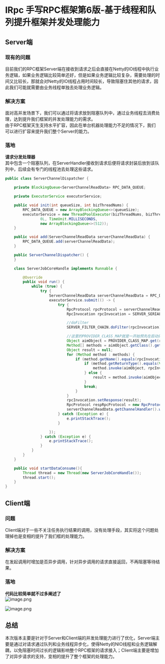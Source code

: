 # IRpc 手写RPC框架第6版-基于线程和队列提升框架并发处理能力
<a name="yl3QV"></a>
## Server端
<a name="PrlhT"></a>
### 现有的问题
目前我们的RPC框架Server端在接收到请求之后会直接在Netty的IO线程中执行业务逻辑，如果业务逻辑比较简单还好，但是如果业务逻辑比较复杂，需要处理的时间又比较长，那就会对Netty的IO线程占用时间较长，导致阻塞住其他的请求，因此我们可能就需要由业务线程单独去处理业务逻辑。
<a name="K5Ghr"></a>
### 解决方案
面对高并发场景下，我们可以通过将请求放到阻塞队列中，通过业务线程去消费处理，达到提升我们框架的并发处理能力的需求。<br />由于RPC框架天生支持水平扩容，因此在单台机器处理能力不足的情况下，我们可以进行扩容来提升我们整个Server的能力。
<a name="MgqrW"></a>
### 落地
**请求分发处理器**<br />其中包含一个阻塞队列，在ServerHandler接收到请求后便将请求封装后放到该队列中，后续会有专门的线程池去处理这些请求。
```java
public class ServerChannelDispatcher {

    private BlockingQueue<ServerChannelReadData> RPC_DATA_QUEUE;

    private ExecutorService executorService;

    public void init(int queueSize, int bizThreadNums) {
        RPC_DATA_QUEUE = new ArrayBlockingQueue<>(queueSize);
        executorService = new ThreadPoolExecutor(bizThreadNums, bizThreadNums,
                0L, TimeUnit.MILLISECONDS,
                new ArrayBlockingQueue<>(512));
    }

    public void add(ServerChannelReadData serverChannelReadData) {
        RPC_DATA_QUEUE.add(serverChannelReadData);
    }

    public ServerChannelDispatcher() {
    }

    class ServerJobCoreHandle implements Runnable {

        @Override
        public void run() {
            while (true) {
                try {
                    ServerChannelReadData serverChannelReadData = RPC_DATA_QUEUE.take();
                    executorService.submit(() -> {
                        try {
                            RpcProtocol rpcProtocol = serverChannelReadData.getRpcProtocol();
                            RpcInvocation rpcInvocation = SERVER_SERIALIZE_FACTORY.deserialize(rpcProtocol.getContent(), RpcInvocation.class);

                            //doFilter
                            SERVER_FILTER_CHAIN.doFilter(rpcInvocation);

                            //这里的PROVIDER_CLASS_MAP就是一开始预先在启动的时候存储的Bean集合
                            Object aimObject = PROVIDER_CLASS_MAP.get(rpcInvocation.getTargetServiceName());
                            Method[] methods = aimObject.getClass().getDeclaredMethods();
                            Object result = null;
                            for (Method method : methods) {
                                if (method.getName().equals(rpcInvocation.getTargetMethod())) {
                                    if (method.getReturnType().equals(Void.TYPE)) {
                                        method.invoke(aimObject, rpcInvocation.getArgs());
                                    } else {
                                        result = method.invoke(aimObject, rpcInvocation.getArgs());
                                    }
                                    break;
                                }
                            }
                            rpcInvocation.setResponse(result);
                            RpcProtocol respRpcProtocol = new RpcProtocol(SERVER_SERIALIZE_FACTORY.serialize(rpcInvocation));
                            serverChannelReadData.getChannelHandler().writeAndFlush(respRpcProtocol);
                        } catch (Exception e) {
                            e.printStackTrace();
                        }

                    });
                } catch (Exception e) {
                    e.printStackTrace();
                }
            }
        }
    }

    public void startDataConsume(){
        Thread thread = new Thread(new ServerJobCoreHandle());
        thread.start();
    }
}
```
<a name="kfwM2"></a>
## Client端
<a name="zFMV1"></a>
### 问题
Client端对于一些不关注任务执行结果的调用，没有处理手段，其实将这个问题处理掉也是变相的提升了我们框的处理能力。
<a name="I46XZ"></a>
### 解决方案
在发起调用时增加是否异步调用，针对异步调用的请求直接返回，不再阻塞等待结果。
<a name="lOk2K"></a>
### 落地
**代码比较简单就不过多阐述了**<br />![image.png](https://cdn.nlark.com/yuque/0/2023/png/1171730/1672995135092-ab42d23b-2fd0-44cf-8372-6c9c92c6fe76.png#averageHue=%232e2c2b&clientId=u85d1ae6f-079d-4&crop=0&crop=0&crop=1&crop=1&from=paste&height=634&id=u52af0c04&margin=%5Bobject%20Object%5D&name=image.png&originHeight=792&originWidth=1233&originalType=binary&ratio=1&rotation=0&showTitle=false&size=130907&status=done&style=none&taskId=ubafa5e68-40e5-4cd9-94aa-92a0a9f942c&title=&width=986.4)

![image.png](https://cdn.nlark.com/yuque/0/2023/png/1171730/1672995167667-7f499e6a-ffd5-41ed-8331-a948c1ac5848.png#averageHue=%232e2d2c&clientId=u85d1ae6f-079d-4&crop=0&crop=0&crop=1&crop=1&from=paste&height=712&id=uea6cf681&margin=%5Bobject%20Object%5D&name=image.png&originHeight=890&originWidth=1490&originalType=binary&ratio=1&rotation=0&showTitle=false&size=154674&status=done&style=none&taskId=u52258900-c529-4c9a-ade1-430df143530&title=&width=1192)
<a name="EFyx8"></a>
## 总结
本次版本主要是针对于Server和Client端的并发处理能力进行了优化，Server端主要是通过对请求通过队列和业务线程异步化，使得Netty的NIO线程和业务逻辑解耦，以免阻塞时间过长的逻辑影响整个RPC框架的请求接入；Client端主要是增加了对异步请求的支持，变相的提升了整个框架的处理能力。
